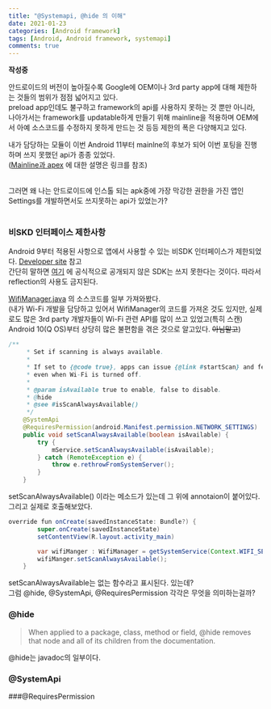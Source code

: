 ```yaml
---
title: "@Systemapi, @hide 의 이해"
date: 2021-01-23
categories: [Android framework]
tags: [Android, Android framework, systemapi]
comments: true
---
```


**작성중**

안드로이드의 버전이 높아질수록 Google에 OEM이나 3rd party app에 대해 제한하는 것들의 범위가 점점 넓어지고 있다.  
preload app인데도 불구하고 framework의 api를 사용하지 못하는 것 뿐만 아니라, 나아가서는 framework를 updatable하게 만들기 위해 mainline을 적용하며 OEM에서 아예 소스코드를 수정하지 못하게 만드는 것 등등 제한의 폭은 다양해지고 있다.

내가 담당하는 모듈이 이번 Android 11부터 mainlne의 후보가 되어 이번 포팅을 진행하며 쓰지 못했던 api가 종종 있었다.  
([Mainline과 apex](https://android-developers.googleblog.com/2019/05/fresher-os-with-projects-treble-and-mainline.html) 에 대한 설명은 링크를 참조)
<br>
<br>

그러면 왜 나는 안드로이드에 인스톨 되는 apk중에 가장 막강한 권한을 가진 앱인 Settings를 개발하면서도 쓰지못하는 api가 있었는가?  
<br>


### 비SKD 인터페이스 제한사항
Android 9부터 적용된 사항으로 앱에서 사용할 수 있는 비SDK 인터페이스가 제한되었다.
[Developer site](https://developer.android.com/distribute/best-practices/develop/restrictions-non-sdk-interfaces?hl=ko) 참고  
간단히 말하면 [여기](https://developer.android.com/reference/packages?hl=ko) 에 공식적으로 공개되지 않은 SDK는 쓰지 못한다는 것이다. 따라서 reflection의 사용도 금지된다.



[WifiManager.java](https://android.googlesource.com/platform/frameworks/base/+/refs/heads/android11-release/wifi/java/android/net/wifi/WifiManager.java) 의 소스코드를 일부 가져와봤다.  
(내가 Wi-Fi 개발을 담당하고 있어서 WifiManager의 코드를 가져온 것도 있지만, 실제로도 많은 3rd party 개발자들이 Wi-Fi 관련 API를 많이 쓰고 있었고(특히 스캔) Android 10(Q OS)부터 상당히 많은 불편함을 겪은 것으로 알고있다. ~~아님말고~~)
```java
/**
     * Set if scanning is always available.
     *
     * If set to {@code true}, apps can issue {@link #startScan} and fetch scan results
     * even when Wi-Fi is turned off.
     *
     * @param isAvailable true to enable, false to disable.
     * @hide
     * @see #isScanAlwaysAvailable()
     */
    @SystemApi
    @RequiresPermission(android.Manifest.permission.NETWORK_SETTINGS)
    public void setScanAlwaysAvailable(boolean isAvailable) {
        try {
            mService.setScanAlwaysAvailable(isAvailable);
        } catch (RemoteException e) {
            throw e.rethrowFromSystemServer();
        }
    }
```
setScanAlwaysAvailable() 이라는 메소드가 있는데 그 위에 annotaion이 붙어있다.  
그리고 실제로 호출해보았다.
```java
override fun onCreate(savedInstanceState: Bundle?) {
        super.onCreate(savedInstanceState)
        setContentView(R.layout.activity_main)

        var wifiManger : WifiManager = getSystemService(Context.WIFI_SERVICE) as WifiManager;
        wifiManger.setScanAlwaysAvailable();
    }
```
setScanAlwaysAvailable는 없는 함수라고 표시된다.
있는데?  
그럼 @hide, @SystemApi, @RequiresPermission 
각각은 무엇을 의미하는걸까?


### @hide
>When applied to a package, class, method or field, @hide removes that node and all of its children from the documentation.

@hide는 javadoc의 일부이다.
### @SystemApi

###@RequiresPermission